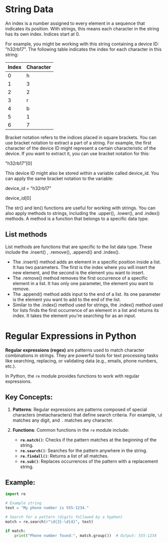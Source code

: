 # String Data

An index is a number assigned to every element in a sequence that indicates its position. With strings, this means each character in the string has its own index. Indices start at 0.

 For example, you might be working with this string containing a device ID: "h32rb17". The following table indicates the index for each character in this string:

| Index | Character |
|-------|-----------|
| 0     | h         |
| 1     | 3         |
| 2     | 2         |
| 3     | r         |
| 4     | b         |
| 5     | 1         |
| 6     | 7         |

Bracket notation refers to the indices placed in square brackets. You can use bracket notation to extract a part of a string. For example, the first character of the device ID might represent a certain characteristic of the device. If you want to extract it, you can use bracket notation for this:

"h32rb17"[0]

This device ID might also be stored within a variable called device_id. You can apply the same bracket notation to the variable:

device_id = "h32rb17"

device_id[0]

The str() and len() functions are useful for working with strings. You can also apply methods to strings, including the .upper(), .lower(), and .index() methods. A method is a function that belongs to a specific data type.

## List methods
List methods are functions that are specific to the list data type. These include the .insert() , .remove(), .append() and .index(). 

* The .insert() method adds an element in a specific position inside a list. It has two parameters. The first is the index where you will insert the new element, and the second is the element you want to insert.
* The .remove() method removes the first occurrence of a specific element in a list. It has only one parameter, the element you want to remove.
* The .append() method adds input to the end of a list. Its one parameter is the element you want to add to the end of the list.
* Similar to the .index() method used for strings, the .index() method used for lists finds the first occurrence of an element in a list and returns its index. It takes the element you're searching for as an input.

# Regular Expressions in Python

**Regular expressions (regex)** are patterns used to match character combinations in strings. They are powerful tools for text processing tasks like searching, replacing, or validating data (e.g., emails, phone numbers, etc.).

In Python, the `re` module provides functions to work with regular expressions.

## Key Concepts:
1. **Patterns**: Regular expressions are patterns composed of special characters (metacharacters) that define search criteria. For example, `\d` matches any digit, and `.` matches any character.

2. **Functions**: Common functions in the `re` module include:
   - **`re.match()`**: Checks if the pattern matches at the beginning of the string.
   - **`re.search()`**: Searches for the pattern anywhere in the string.
   - **`re.findall()`**: Returns a list of all matches.
   - **`re.sub()`**: Replaces occurrences of the pattern with a replacement string.

## Example:

```python
import re

# Example string
text = "My phone number is 555-1234."

# Search for a pattern (digits followed by a hyphen)
match = re.search(r"\d{3}-\d{4}", text)

if match:
    print("Phone number found:", match.group())  # Output: 555-1234

